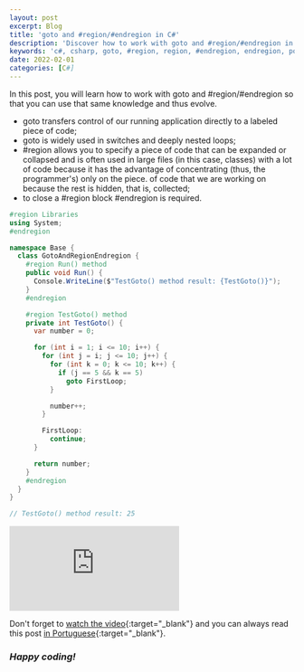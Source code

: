 ```yaml
---
layout: post
excerpt: Blog
title: 'goto and #region/#endregion in C#'
description: 'Discover how to work with goto and #region/#endregion in the C# programming language. Get answers to your questions with the theory and examples presented.'
keywords: 'c#, csharp, goto, #region, region, #endregion, endregion, post'
date: 2022-02-01
categories: [C#]
---
```


In this post, you will learn how to work with goto and #region/#endregion so that you can use that same knowledge and thus evolve.

- goto transfers control of our running application directly to a labeled piece of code;
- goto is widely used in switches and deeply nested loops;
- #region allows you to specify a piece of code that can be expanded or collapsed and is often used in large files (in this case, classes) with a lot of code because it has the advantage of concentrating (thus, the programmer's) only on the piece. of code that we are working on because the rest is hidden, that is, collected;
- to close a #region block #endregion is required.

```csharp
#region Libraries
using System;
#endregion

namespace Base {
  class GotoAndRegionEndregion {
    #region Run() method
    public void Run() {
      Console.WriteLine($"TestGoto() method result: {TestGoto()}");
    }
    #endregion

    #region TestGoto() method
    private int TestGoto() {
      var number = 0;

      for (int i = 1; i <= 10; i++) {
        for (int j = i; j <= 10; j++) {
          for (int k = 0; k <= 10; k++) {
            if (j == 5 && k == 5)
              goto FirstLoop;
          }

          number++;
        }

        FirstLoop:
          continue;
      }

      return number;
    }
    #endregion
  }
}

// TestGoto() method result: 25
```

<div class="video-container">
  <iframe src="https://www.youtube.com/embed/lbgVj7NBFAg" frameborder="0" allowfullscreen></iframe>
</div>

Don't forget to [watch the video](https://youtu.be/lbgVj7NBFAg){:target="\_blank"} and you can always read this post [in Portuguese](https://caffeinealgorithm.com/blog/goto-e-region-endregion-em-csharp/){:target="\_blank"}.

### _Happy coding!_
